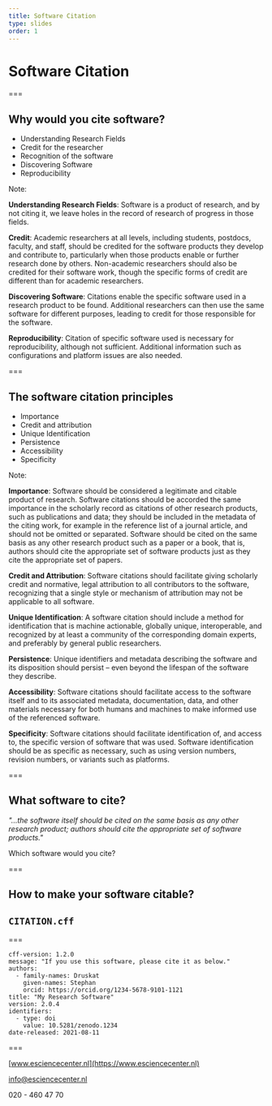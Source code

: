 ```yaml
---
title: Software Citation
type: slides
order: 1
---
```


<!-- .slide: data-state="title" -->

# Software Citation

===

<!-- .slide: data-state="standard" -->

## Why would you cite software?
- Understanding Research Fields
- Credit for the researcher
- Recognition of the software
- Discovering Software
- Reproducibility


Note:

**Understanding Research Fields**: Software is a product of research, and by not citing it, we leave holes in the record of research of progress in those fields.

**Credit**: Academic researchers at all levels, including students, postdocs, faculty, and staff, should be credited for the software products they develop and contribute to, particularly when those products enable or further research done by others. Non-academic researchers should also be credited for their software work, though the specific forms of credit are different than for academic researchers.

**Discovering Software**: Citations enable the specific software used in a research product to be found. Additional researchers can then use the same software for different purposes, leading to credit for those responsible for the software.

**Reproducibility**: Citation of specific software used is necessary for reproducibility, although not sufficient. Additional information such as configurations and platform issues are also needed.

===

<!-- .slide: data-state="standard" -->
## The software citation principles

- Importance
- Credit and attribution
- Unique Identification
- Persistence
- Accessibility
- Specificity



Note:

**Importance**: Software should be considered a legitimate and citable product of research. Software citations should be accorded the same importance in the scholarly record as citations of other research products, such as publications and data; they should be included in the metadata of the citing work, for example in the reference list of a journal article, and should not be omitted or separated. Software should be cited on the same basis as any other research product such as a paper or a book, that is, authors should cite the appropriate set of software products just as they cite the appropriate set of papers.

**Credit and Attribution**: Software citations should facilitate giving scholarly credit and normative, legal attribution to all contributors to the software, recognizing that a single style or mechanism of attribution may not be applicable to all software.

**Unique Identification**: A software citation should include a method for identification that is machine actionable, globally unique, interoperable, and recognized by at least a community of the corresponding domain experts, and preferably by general public researchers.

**Persistence**: Unique identifiers and metadata describing the software and its disposition should persist – even beyond the lifespan of the software they describe.

**Accessibility**: Software citations should facilitate access to the software itself and to its associated metadata, documentation, data, and other materials necessary for both humans and machines to make informed use of the referenced software.

**Specificity**: Software citations should facilitate identification of, and access to, the specific version of software that was used. Software identification should be as specific as necessary, such as using version numbers, revision numbers, or variants such as platforms.

===

<!-- .slide: data-state="standard" -->
## What software to cite?

*"...the software itself should be cited on the same basis as any other research product; authors should cite the appropriate set of software products."*

Which software would you cite?

===

<!-- .slide: data-state="standard" -->
## How to make your software citable?
##  
## `CITATION.cff`

===

<!-- .slide: data-state="standard" -->
```
cff-version: 1.2.0
message: "If you use this software, please cite it as below."
authors:
  - family-names: Druskat
    given-names: Stephan
    orcid: https://orcid.org/1234-5678-9101-1121
title: "My Research Software"
version: 2.0.4
identifiers:
  - type: doi
    value: 10.5281/zenodo.1234
date-released: 2021-08-11
```

===

<!-- .slide: data-state="keepintouch" -->


[www.esciencecenter.nl](https://www.esciencecenter.nl)

info@esciencecenter.nl

020 - 460 47 70
